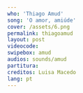```yaml
---
who: 'Thiago Amud'
song: 'O amor, amiúde'
cover: /assets/6.png
permalink: thiagoamud
layout: post
videocode:
swipebox: amud
audios: sounds/amud 
partitura: 
creditos: Luisa Macedo
lang: pt
---
```

